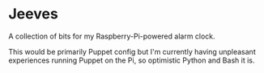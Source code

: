 # Jeeves

A collection of bits for my Raspberry-Pi-powered alarm clock.

This would be primarily Puppet config but I'm currently having unpleasant experiences running Puppet on the Pi, so optimistic Python and Bash it is.
